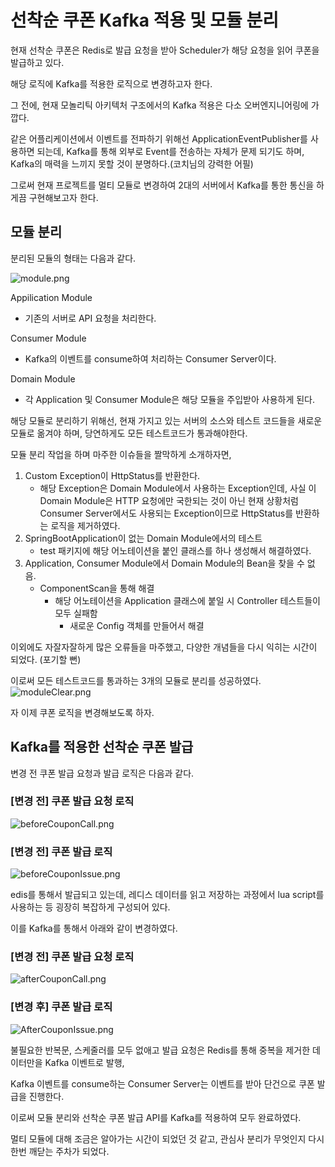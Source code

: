 # 선착순 쿠폰 Kafka 적용 및 모듈 분리

현재 선착순 쿠폰은 Redis로 발급 요청을 받아 Scheduler가 해당 요청을 읽어 쿠폰을 발급하고 있다.

해당 로직에 Kafka를 적용한 로직으로 변경하고자 한다.

그 전에, 현재 모놀리틱 아키텍처 구조에서의 Kafka 적용은 다소 오버엔지니어링에 가깝다.

같은 어플리케이션에서 이벤트를 전파하기 위해선 ApplicationEventPublisher를 사용하면 되는데, Kafka를 통해 외부로 Event를 전송하는 자체가 문제 되기도 하며, Kafka의 매력을 느끼지 못할 것이 분명하다.(코치님의 강력한 어필)

그로써 현재 프로젝트를 멀티 모듈로 변경하여 2대의 서버에서 Kafka를 통한 통신을 하게끔 구현해보고자 한다.

## 모듈 분리

분리된 모듈의 형태는 다음과 같다.

![module.png](img/module.png)

Appilication Module
 - 기존의 서버로 API 요청을 처리한다.

Consumer Module
 - Kafka의 이벤트를 consume하여 처리하는 Consumer Server이다.

Domain Module
 - 각 Application 및 Consumer Module은 해당 모듈을 주입받아 사용하게 된다.

해당 모듈로 분리하기 위해선, 현재 가지고 있는 서버의 소스와 테스트 코드들을 새로운 모듈로 옮겨야 하며, 당연하게도 모든 테스트코드가 통과해야한다.

모듈 분리 작업을 하며 마주한 이슈들을 짤막하게 소개하자면,

1. Custom Exception이 HttpStatus를 반환한다.
    - 해당 Exception은 Domain Module에서 사용하는 Exception인데, 사실 이 Domain Module은 HTTP 요청에만 국한되는 것이 아닌 현재 상황처럼 Consumer Server에서도 사용되는 Exception이므로 HttpStatus를 반환하는 로직을 제거하였다.
2. SpringBootApplication이 없는 Domain Module에서의 테스트
    - test 패키지에 해당 어노테이션을 붙인 클래스를 하나 생성해서 해결하였다.
3. Application, Consumer Module에서 Domain Module의 Bean을 찾을 수 없음.
    - ComponentScan을 통해 해결
        - 해당 어노테이션을 Application 클래스에 붙일 시 Controller 테스트들이 모두 실패함
            - 새로운 Config 객체를 만들어서 해결

이외에도 자잘자잘하게 많은 오류들을 마주했고, 다양한 개념들을 다시 익히는 시간이 되었다. (포기할 뻔)

이로써 모든 테스트코드를 통과하는 3개의 모듈로 분리를 성공하였다.
![moduleClear.png](img/moduleClear.png)

자 이제 쿠폰 로직을 변경해보도록 하자.

## Kafka를 적용한 선착순 쿠폰 발급

변경 전 쿠폰 발급 요청과 발급 로직은 다음과 같다.

### [변경 전] 쿠폰 발급 요청 로직
![beforeCouponCall.png](img/beforeCouponCall.png)


### [변경 전] 쿠폰 발급 로직
![beforeCouponIssue.png](img/beforeCouponIssue.png)

edis를 통해서 발급되고 있는데, 레디스 데이터를 읽고 저장하는 과정에서 lua script를 사용하는 등 굉장히 복잡하게 구성되어 있다.

이를 Kafka를 통해서 아래와 같이 변경하였다.

### [변경 전] 쿠폰 발급 요청 로직
![afterCouponCall.png](img/afterCouponCall.png)

### [변경 후] 쿠폰 발급 로직
![AfterCouponIssue.png](img/AfterCouponIssue.png)

불필요한 반복문, 스케줄러를 모두 없애고 발급 요청은 Redis를 통해 중복을 제거한 데이터만을 Kafka 이벤트로 발행,

Kafka 이벤트를 consume하는 Consumer Server는 이벤트를 받아 단건으로 쿠폰 발급을 진행한다.

이로써 모듈 분리와 선착순 쿠폰 발급 API를 Kafka를 적용하여 모두 완료하였다.

멀티 모듈에 대해 조금은 알아가는 시간이 되었던 것 같고, 관심사 분리가 무엇인지 다시 한번 깨닫는 주차가 되었다.